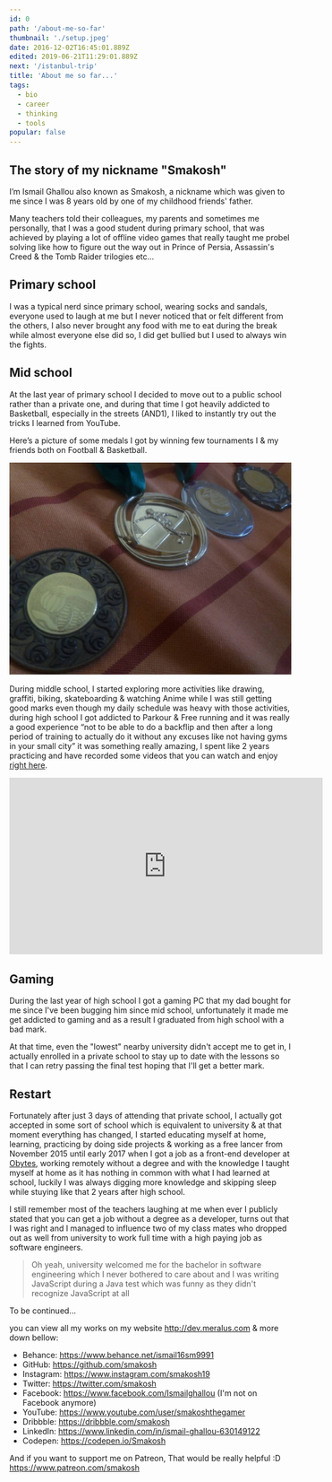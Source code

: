 ```yaml
---
id: 0
path: '/about-me-so-far'
thumbnail: './setup.jpeg'
date: 2016-12-02T16:45:01.889Z
edited: 2019-06-21T11:29:01.889Z
next: '/istanbul-trip'
title: 'About me so far...'
tags:
  - bio
  - career
  - thinking
  - tools
popular: false
---
```


## The story of my nickname "Smakosh"

I’m Ismail Ghallou also known as Smakosh, a nickname which was given to me since I was 8 years old by one of my childhood friends' father.

Many teachers told their colleagues, my parents and sometimes me personally, that I was a good student during primary school, that was achieved by playing a lot of offline video games that really taught me probel solving like how to figure out the way out in Prince of Persia, Assassin's Creed & the Tomb Raider trilogies etc...

## Primary school

I was a typical nerd since primary school, wearing socks and sandals, everyone used to laugh at me but I never noticed that or felt different from the others, I also never brought any food with me to eat during the break while almost everyone else did so, I did get bullied but I used to always win the fights.

## Mid school

At the last year of primary school I decided to move out to a public school rather than a private one, and during that time I got heavily addicted to Basketball, especially in the streets (AND1), I liked to instantly try out the tricks I learned from YouTube.

Here’s a picture of some medals I got by winning few tournaments I & my friends both on Football & Basketball.

![medals](medals.jpeg 'Follow me on Instagram to see more : https://www.instagram.com/smakosh19')

During middle school, I started exploring more activities like drawing, graffiti, biking, skateboarding & watching Anime while I was still getting good marks even though my daily schedule was heavy with those activities, during high school I got addicted to Parkour & Free running and it was really a good experience “not to be able to do a backflip and then after a long period of training to actually do it without any excuses like not having gyms in your small city” it was something really amazing, I spent like 2 years practicing and have recorded some videos that you can watch and enjoy [right here](https://www.instagram.com/smakosh19).

<div class="responsiveVideo">
  <iframe width="560" height="315" src="https://www.youtube.com/embed/bujbKsEKZ-4" frameborder="0" allow="encrypted-media" allowfullscreen></iframe>
</div>

## Gaming

During the last year of high school I got a gaming PC that my dad bought for me since I've been bugging him since mid school, unfortunately it made me get addicted to gaming and as a result I graduated from high school with a bad mark.

At that time, even the "lowest" nearby university didn't accept me to get in, I actually enrolled in a private school to stay up to date with the lessons so that I can retry passing the final test hoping that I'll get a better mark.

## Restart

Fortunately after just 3 days of attending that private school, I actually got accepted in some sort of school which is equivalent to university & at that moment everything has changed, I started educating myself at home, learning, practicing by doing side projects & working as a free lancer from November 2015 until early 2017 when I got a job as a front-end developer at [Obytes](https://obytes.com/?ref=smakosh), working remotely without a degree and with the knowledge I taught myself at home as it has nothing in common with what I had learned at school, luckily I was always digging more knowledge and skipping sleep while stuying like that 2 years after high school.

I still remember most of the teachers laughing at me when ever I publicly stated that you can get a job without a degree as a developer, turns out that I was right and I managed to influence two of my class mates who dropped out as well from university to work full time with a high paying job as software engineers.

> Oh yeah, university welcomed me for the bachelor in software engineering which I never bothered to care about and I was writing JavaScript during a Java test which was funny as they didn't recognize JavaScript at all

To be continued...

you can view all my works on my website http://dev.meralus.com & more down bellow:

- Behance: https://www.behance.net/ismail16sm9991
- GitHub: https://github.com/smakosh
- Instagram: https://www.instagram.com/smakosh19
- Twitter: https://twitter.com/smakosh
- Facebook: https://www.facebook.com/Ismailghallou (I'm not on Facebook anymore)
- YouTube: https://www.youtube.com/user/smakoshthegamer
- Dribbble: https://dribbble.com/smakosh
- LinkedIn: https://www.linkedin.com/in/ismail-ghallou-630149122
- Codepen: https://codepen.io/Smakosh

And if you want to support me on Patreon, That would be really helpful :D https://www.patreon.com/smakosh
